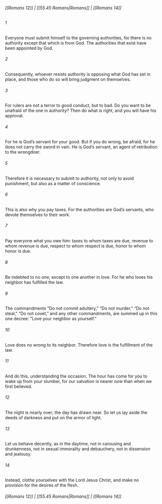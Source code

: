
###### [[Romans 12]] | [[55.45 Romans|Romans]] | [[Romans 14]]

###### 1
Everyone must submit himself to the governing authorities, for there is no authority except that which is from God. The authorities that exist have been appointed by God.
###### 2
Consequently, whoever resists authority is opposing what God has set in place, and those who do so will bring judgment on themselves.
###### 3
For rulers are not a terror to good conduct, but to bad. Do you want to be unafraid of the one in authority? Then do what is right, and you will have his approval.
###### 4
For he is God’s servant for your good. But if you do wrong, be afraid, for he does not carry the sword in vain. He is God’s servant, an agent of retribution to the wrongdoer.
###### 5
Therefore it is necessary to submit to authority, not only to avoid punishment, but also as a matter of conscience.
###### 6
This is also why you pay taxes. For the authorities are God’s servants, who devote themselves to their work.
###### 7
Pay everyone what you owe him: taxes to whom taxes are due, revenue to whom revenue is due, respect to whom respect is due, honor to whom honor is due.
###### 8
Be indebted to no one, except to one another in love. For he who loves his neighbor has fulfilled the law.
###### 9
The commandments “Do not commit adultery,” “Do not murder,” “Do not steal,” “Do not covet,” and any other commandments, are summed up in this one decree: “Love your neighbor as yourself.”
###### 10
Love does no wrong to its neighbor. Therefore love is the fulfillment of the law.
###### 11
And do this, understanding the occasion. The hour has come for you to wake up from your slumber, for our salvation is nearer now than when we first believed.
###### 12
The night is nearly over; the day has drawn near. So let us lay aside the deeds of darkness and put on the armor of light.
###### 13
Let us behave decently, as in the daytime, not in carousing and drunkenness, not in sexual immorality and debauchery, not in dissension and jealousy.
###### 14
Instead, clothe yourselves with the Lord Jesus Christ, and make no provision for the desires of the flesh.

###### [[Romans 12]] | [[55.45 Romans|Romans]] | [[Romans 14]]
